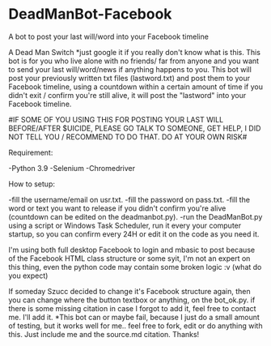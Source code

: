 # DeadManBot-Facebook
A bot to post your last will/word into your Facebook timeline

A Dead Man Switch *just google it if you really don't know what is this.
This bot is for you who live alone with no friends/ far from anyone and you want to send your last will/word/news if anything happens to you.
This bot will post your previously written txt files (lastword.txt) and post them to your Facebook timeline, using a countdown within a certain amount of time if you didn't exit / confirm you're still alive, it will post the "lastword" into your Facebook timeline.

#IF SOME OF YOU USING THIS FOR POSTING YOUR LAST WILL BEFORE/AFTER $UICIDE, PLEASE GO TALK TO SOMEONE, GET HELP, I DID NOT TELL YOU / RECOMMEND TO DO THAT. DO AT YOUR OWN RISK#

Requirement:

-Python 3.9
-Selenium
-Chromedriver

How to setup:

-fill the username/email on usr.txt.
-fill the password on pass.txt.
-fill the word or text you want to release if you didn't confirm you're alive (countdown can be edited on the deadmanbot.py).
-run the DeadManBot.py using a script or Windows Task Scheduler, run it every your computer startup, so you can confirm every 24H or edit it on the code as you need it.

I'm using both full desktop Facebook to login and mbasic to post because of the Facebook HTML class structure or some syit, 
I'm not an expert on this thing, even the python code may contain some broken logic :v (what do you expect)

If someday Szucc decided to change it's Facebook structure again, then you can change where the button textbox or anything, on the bot_ok.py.
if there is some missing citation in case I forgot to add it, feel free to contact me. I'll add it.
*This bot can or maybe fail, because I just do a small amount of testing, but it works well for me.. 
feel free to fork, edit or do anything with this. Just include me and the source.md citation. Thanks!
